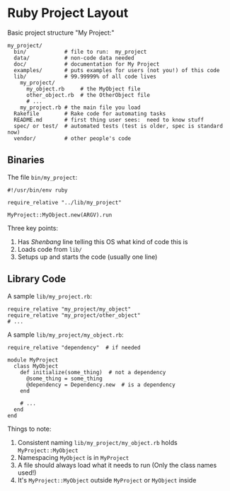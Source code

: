 # Ruby Project Layout

Basic project structure "My Project:"

    my_project/
      bin/            # file to run:  my_project
      data/           # non-code data needed
      doc/            # documentation for My Project
      examples/       # puts examples for users (not you!) of this code
      lib/            # 99.99999% of all code lives
        my_project/
          my_object.rb     # the MyObject file
          other_object.rb  # the OtherObject file
          # ...
        my_project.rb # the main file you load
      Rakefile        # Rake code for automating tasks
      README.md       # first thing user sees:  need to know stuff
      spec/ or test/  # automated tests (test is older, spec is standard now)
      vendor/         # other people's code

## Binaries

The file `bin/my_project`:

    #!/usr/bin/env ruby
    
    require_relative "../lib/my_project"
    
    MyProject::MyObject.new(ARGV).run

Three key points:

1. Has _Shenbang_ line telling this OS what kind of code this is
2. Loads code from `lib/`
3. Setups up and starts the code (usually one line)

## Library Code

A sample `lib/my_project.rb`:

    require_relative "my_project/my_object"
    require_relative "my_project/other_object"
    # ...

A sample `lib/my_project/my_object.rb`:

    require_relative "dependency"  # if needed

    module MyProject
      class MyObject
        def initialize(some_thing)  # not a dependency
          @some_thing = some_thing
          @dependency = Dependency.new  # is a dependency
        end
        
        # ...
      end
    end

Things to note:

1. Consistent naming `lib/my_project/my_object.rb` holds `MyProject::MyObject`
2. Namespacing `MyObject` is in `MyProject`
3. A file should always load what it needs to run (Only the class names used!)
4. It's `MyProject::MyObject` outside `MyProject` or `MyObject` inside
